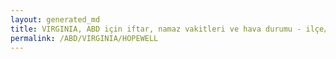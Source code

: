 ```yaml
---
layout: generated_md
title: VIRGINIA, ABD için iftar, namaz vakitleri ve hava durumu - ilçe/eyalet seç
permalink: /ABD/VIRGINIA/HOPEWELL
---
```


<script type="text/javascript">
  var country = ABD;
  var city = VIRGINIA;
  var state = HOPEWELL;
  var lat = 72;
  var lon = 21;
</script>
